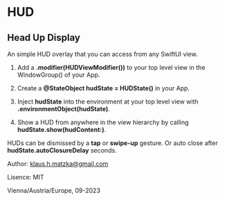 # HUD
## Head Up Display

An simple HUD overlay that you can access from any SwiftUI view.

1. Add a **.modifier(HUDViewModifier())** to your top level view in the WindowGroup() of your App.
2. Create a **@StateObject hudState = HUDState()** in your App.
3. Inject **hudState** into the environment at your top level view with **.environmentObject(hudState)**.

4. Show a HUD from anywhere in the view hierarchy by calling **hudState.show(hudContent:)**.

HUDs can be dismissed by a **tap** or **swipe-up** gesture. Or auto close after **hudState.autoClosureDelay** seconds.

Author: klaus.h.matzka@gmail.com

Lisence: MIT

Vienna/Austria/Europe, 09-2023
